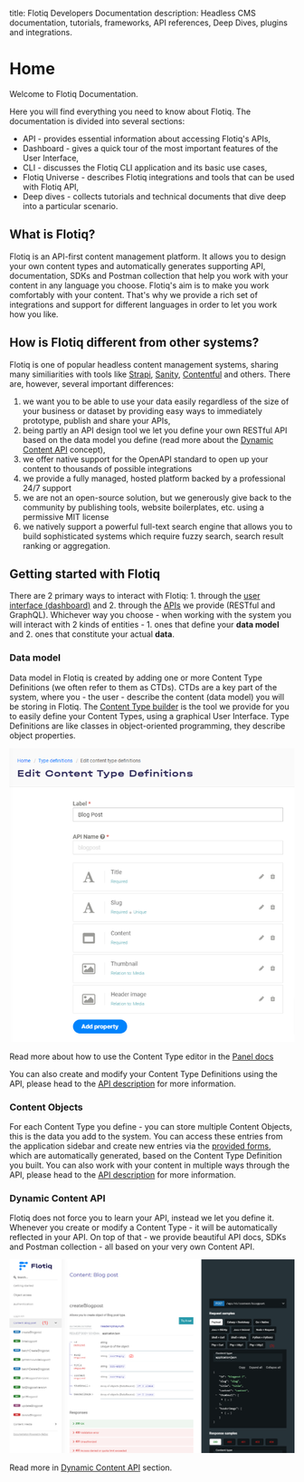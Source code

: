 title: Flotiq Developers Documentation
description: Headless CMS documentation, tutorials, frameworks, API references, Deep Dives, plugins and integrations.

# Home

Welcome to Flotiq Documentation.

Here you will find everything you need to know about Flotiq. The documentation is divided into several sections:

- API - provides essential information about accessing Flotiq's APIs,
- Dashboard - gives a quick tour of the most important features of the User Interface,
- CLI - discusses the Flotiq CLI application and its basic use cases,
- Flotiq Universe - describes Flotiq integrations and tools that can be used with Flotiq API,
- Deep dives - collects tutorials and technical documents that dive deep into a particular scenario.

## What is Flotiq?

Flotiq is an API-first content management platform. It allows you to design your own content types and automatically generates supporting API, documentation, SDKs and Postman collection that help you work with your content in any language you choose. Flotiq's aim is to make you work comfortably with your content. That's why we provide a rich set of integrations and support for different languages in order to let you work how you like. 

## How is Flotiq different from other systems?

Flotiq is one of popular headless content management systems, sharing many similiarities with tools like [Strapi](https://strapi.io), [Sanity](https://sanity.io), [Contentful](https://contentful.com) and others. There are, however, several important differences:

1. we want you to be able to use your data easily regardless of the size of your business or dataset by providing easy ways to immediately prototype, publish and share your APIs,
2. being partly an API design tool we let you define your own RESTful API based on the data model you define (read more about the [Dynamic Content API](API/dynamic-content-api.md) concept),
3. we offer native support for the OpenAPI standard to open up your content to thousands of possible integrations
4. we provide a fully managed, hosted platform backed by a professional 24/7 support
5. we are not an open-source solution, but we generously give back to the community by publishing tools, website boilerplates, etc. using a permissive MIT license
6. we natively support a powerful full-text search engine that allows you to build sophisticated systems which require fuzzy search, search result ranking or aggregation.

## Getting started with Flotiq

There are 2 primary ways to interact with Flotiq: 1. through the [user interface (dashboard)](panel/) and 2. through the [APIs](API/) we provide (RESTful and GraphQL). Whichever way you choose - when working with the system you will interact with 2 kinds of entities - 1. ones that define your **data model** and 2. ones that constitute your actual **data**.

### Data model

Data model in Flotiq is created by adding one or more Content Type Definitions (we often refer to them as CTDs). CTDs are a key part of the system, where you - the user - describe the content (data model) you will be storing in Flotiq. The [Content Type builder](panel/content-types.md) is the tool we provide for you to easily define your Content Types, using a graphical User Interface. Type Definitions are like classes in object-oriented programming, they describe object properties. 

![](panel/images/EditContentTypeDefinitions.png)

Read more about how to use the Content Type editor in the [Panel docs](panel/content-types.md)

You can also create and modify your Content Type Definitions using the API, please head to the [API description](API/index.md) for more information.

### Content Objects

For each Content Type you define - you can store multiple Content Objects, this is the data you add to the system. You can access these entries from the application sidebar and create new entries via the [provided forms](panel/content-objects), which are automatically generated, based on the Content Type Definition you built. You can also work with your content in multiple ways through the API, please head to the [API description](API/index.md) for more information.


### Dynamic Content API

Flotiq does not force you to learn your API, instead we let you define it. Whenever you create or modify a Content Type - it will be automatically reflected in your API. On top of that - we provide beautiful API docs, SDKs and Postman collection - all based on your very own Content API. 

![](API/images/dynamic-content-api-docs.png)

Read more in [Dynamic Content API](API/dynamic-content-api.md) section.
